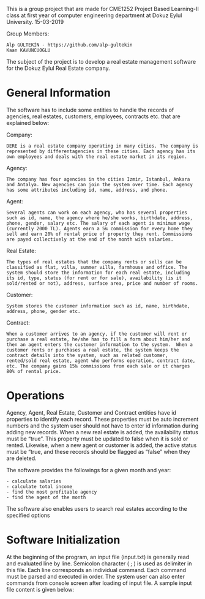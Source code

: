 This is a group project that are made for CME1252 Project Based Learning-II class at first year of computer engineering department at Dokuz Eylul University. 15-03-2019

Group Members:

    Alp GÜLTEKİN - https://github.com/alp-gultekin
    Kaan KAVUNCUOGLU
    

The subject of the project is to develop a real estate management software for the Dokuz Eylul Real Estate company.

# General Information

The software has to include some entities to handle the records of agencies, real estates, customers, employees, contracts etc. that are explained below:

Company:

    DERE is a real estate company operating in many cities. The company is represented by differentagencies in these cities. Each agency has its own employees and deals with the real estate market in its region.

Agency:

    The company has four agencies in the cities Izmir, Istanbul, Ankara and Antalya. New agencies can join the system over time. Each agency has some attributes including id, name, address, and phone.
    
Agent:

    Several agents can work on each agency, who has several properties such as id, name, the agency where he/she works, birthdate, address, phone, gender, salary etc. The salary of each agent is minimum wage (currently 2000 TL). Agents earn a 5‰ commission for every home they sell and earn 20% of rental price of property they rent. Commissions are payed collectively at the end of the month with salaries.
    
Real Estate:

    The types of real estates that the company rents or sells can be classified as flat, villa, summer villa, farmhouse and office. The system should store the information for each real estate, including its id, type, status (for rent or for sale), availability (is it sold/rented or not), address, surface area, price and number of rooms.
    
Customer:

    System stores the customer information such as id, name, birthdate, address, phone, gender etc.
    
Contract:

    When a customer arrives to an agency, if the customer will rent or purchase a real estate, he/she has to fill a form about him/her and then an agent enters the customer information to the system.  When a customer rents or purchases a real estate, the system keeps the contract details into the system, such as related customer, rented/sold real estate, agent who performs operation, contract date, etc. The company gains 15‰ commissions from each sale or it charges 80% of rental price.
    
# Operations
Agency, Agent, Real Estate, Customer and Contract entities have id properties to identify each record. These properties must be auto increment numbers and the system user should not have to enter id information during adding new records. When a new real estate is added, the availability status must be “true”. This property must be updated to false when it is sold or rented. Likewise, when a new agent or customer is added, the active status must be “true, and these records should be flagged as “false” when they are deleted.

The software provides the followings for a given month and year:

    - calculate salaries
    - calculate total income
    - find the most profitable agency
    - find the agent of the month
The software also enables users to search real estates according to the specified options

# Software Initialization
At the beginning of the program, an input file (input.txt) is generally read and evaluated line by line. Semicolon character ( ; ) is used as delimiter in this file. Each line corresponds an individual command. Each command must be parsed and executed in order. The system user can also enter commands from console screen after loading of input file. A sample input file content is given below:
